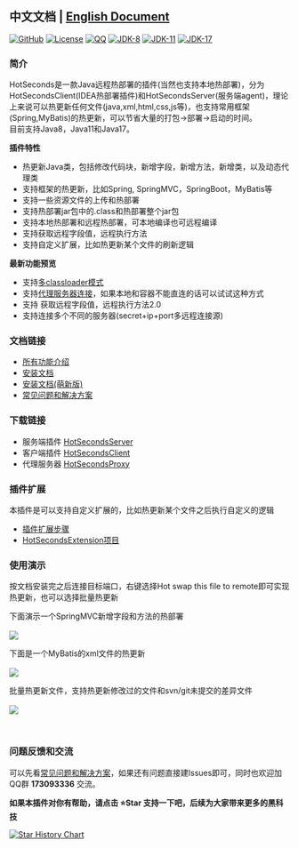 ## 中文文档 | [English Document](https://github.com/Liubsyy/HotSecondsIDEA/blob/master/install/document.md)

[![GitHub](https://img.shields.io/github/stars/Liubsyy/HotSecondsIDEA.svg?style=social&label=Stars)](https://github.com/Liubsyy/HotSecondsIDEA)
[![License](https://img.shields.io/badge/License-GPL3.0-blue.svg)](https://github.com/Liubsyy/HotSecondsIDEA/blob/master/LICENSE)
[![QQ](https://img.shields.io/badge/QQ-173093336-blue.svg)]()
[![JDK-8](https://img.shields.io/badge/JDK-8-green.svg)]()
[![JDK-11](https://img.shields.io/badge/JDK-11-red.svg)]()
[![JDK-17](https://img.shields.io/badge/JDK-17-yellow.svg)]()

### 简介
HotSeconds是一款Java远程热部署的插件(当然也支持本地热部署)，分为HotSecondsClient(IDEA热部署插件)和HotSecondsServer(服务端agent)，理论上来说可以热更新任何文件(java,xml,html,css,js等)，也支持常用框架(Spring,MyBatis)的热更新，可以节省大量的打包->部署->启动的时间。<br>
目前支持Java8，Java11和Java17。


**插件特性**
- 热更新Java类，包括修改代码块，新增字段，新增方法，新增类，以及动态代理类
- 支持框架的热更新，比如Spring, SpringMVC，SpringBoot，MyBatis等
- 支持一些资源文件的上传和热部署
- 支持热部署jar包中的.class和热部署整个jar包
- 支持本地热部署和远程热部署，可本地编译也可远程编译
- 支持获取远程字段值，远程执行方法
- 支持自定义扩展，比如热更新某个文件的刷新逻辑

**最新功能预览**
- 支持[多classloader模式](https://github.com/Liubsyy/HotSecondsIDEA/blob/master/install/%E4%BD%BF%E7%94%A8%E6%96%87%E6%A1%A3.md#%E9%99%84-%E5%A4%9Aclassloader%E6%A8%A1%E5%BC%8F)
- 支持[代理服务器连接](https://github.com/Liubsyy/HotSecondsIDEA/wiki/HotSeconds%E6%89%80%E6%9C%89%E5%8A%9F%E8%83%BD%E4%BB%8B%E7%BB%8D#211-%E4%BB%A3%E7%90%86%E6%9C%8D%E5%8A%A1%E5%99%A8)，如果本地和容器不能直连的话可以试试这种方式
- 支持 获取远程字段值，远程执行方法2.0
- 支持连接多个不同的服务器(secret+ip+port多远程连接源)


### 文档链接
- [所有功能介绍](https://github.com/Liubsyy/HotSecondsIDEA/wiki/HotSeconds%E6%89%80%E6%9C%89%E5%8A%9F%E8%83%BD%E4%BB%8B%E7%BB%8D)
- [安装文档](https://github.com/Liubsyy/HotSecondsIDEA/blob/master/install/%E4%BD%BF%E7%94%A8%E6%96%87%E6%A1%A3.md)
- [安装文档(萌新版)](https://juejin.cn/post/7325375988853358607)
- [常见问题和解决方案](https://github.com/Liubsyy/HotSecondsIDEA/wiki/%E5%B8%B8%E8%A7%81%E9%97%AE%E9%A2%98%E5%92%8C%E8%A7%A3%E5%86%B3%E6%96%B9%E6%A1%88)

### 下载链接
 
 - 服务端插件 [HotSecondsServer](https://github.com/Liubsyy/HotSecondsIDEA/blob/master/install/download_server.md)
 - 客户端插件 [HotSecondsClient](https://plugins.jetbrains.com/plugin/21635-hotsecondsclient)
 - 代理服务器 [HotSecondsProxy](https://github.com/Liubsyy/HotSecondsIDEA/blob/master/install/proxyserver.md)

### 插件扩展
本插件是可以支持自定义扩展的，比如热更新某个文件之后执行自定义的逻辑
- [插件扩展步骤](https://github.com/Liubsyy/HotSecondsIDEA/wiki/HotSeconds%E6%89%80%E6%9C%89%E5%8A%9F%E8%83%BD%E4%BB%8B%E7%BB%8D#27-%E6%8F%92%E4%BB%B6%E6%89%A9%E5%B1%95)
- [HotSecondsExtension项目](https://github.com/Liubsyy/HotSecondsExtension)


 ### 使用演示
 按文档安装完之后连接目标端口，右键选择Hot swap this file to remote即可实现热更新，也可以选择批量热更新<br>
 
 下面演示一个SpringMVC新增字段和方法的热部署<br><br>
![](https://github.com/Liubsyy/HotSecondsIDEA/blob/master/img/gif/springmvc1.gif)


下面是一个MyBatis的xml文件的热更新 <br><br>
![](https://github.com/Liubsyy/HotSecondsIDEA/blob/master/img/gif/mybatis1.gif)


批量热更新文件，支持热更新修改过的文件和svn/git未提交的差异文件<br><br>
![](https://github.com/Liubsyy/HotSecondsIDEA/blob/master/img/gif/batchhot.gif)

<br>

### 问题反馈和交流
可以先看[常见问题和解决方案](https://github.com/Liubsyy/HotSecondsIDEA/wiki/%E5%B8%B8%E8%A7%81%E9%97%AE%E9%A2%98%E5%92%8C%E8%A7%A3%E5%86%B3%E6%96%B9%E6%A1%88)，如果还有问题直接建Issues即可，同时也欢迎加QQ群 **173093336** 交流。<br>

**如果本插件对你有帮助，请点击 ⭐Star 支持一下吧，后续为大家带来更多的黑科技**


[![Star History Chart](https://api.star-history.com/svg?repos=Liubsyy/HotSecondsIDEA&type=Date)](https://star-history.com/#Liubsyy/HotSecondsIDEA&Date)
